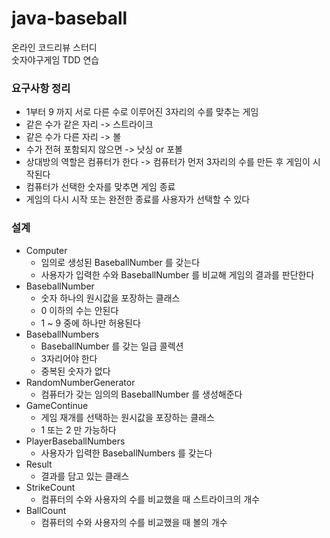 # java-baseball
온라인 코드리뷰 스터디  
숫자야구게임 TDD 연습

### 요구사항 정리
- 1부터 9 까지 서로 다른 수로 이루어진 3자리의 수를 맞추는 게임
- 같은 수가 같은 자리 -> 스트라이크
- 같은 수가 다른 자리 -> 볼
- 수가 전혀 포함되지 않으면 -> 낫싱 or 포볼
- 상대방의 역할은 컴퓨터가 한다 -> 컴퓨터가 먼저 3자리의 수를 만든 후 게임이 시작된다
- 컴퓨터가 선택한 숫자를 맞추면 게임 종료
- 게임의 다시 시작 또는 완전한 종료를 사용자가 선택할 수 있다

### 설계
- Computer
    - 임의로 생성된 BaseballNumber 를 갖는다
    - 사용자가 입력한 수와 BaseballNumber 를 비교해 게임의 결과를 판단한다
- BaseballNumber
    - 숫자 하나의 원시값을 포장하는 클래스
    - 0 이하의 수는 안된다
    - 1 ~ 9 중에 하나만 허용된다
- BaseballNumbers
    - BaseballNumber 를 갖는 일급 콜렉션
    - 3자리어야 한다
    - 중복된 숫자가 없다
- RandomNumberGenerator
    - 컴퓨터가 갖는 임의의 BaseballNumber 를 생성해준다
- GameContinue
    - 게임 재개를 선택하는 원시값을 포장하는 클래스
    - 1 또는 2 만 가능하다
- PlayerBaseballNumbers
    - 사용자가 입력한 BaseballNumbers 를 갖는다
- Result
    - 결과를 담고 있는 클래스
- StrikeCount
    - 컴퓨터의 수와 사용자의 수를 비교했을 때 스트라이크의 개수
- BallCount
    - 컴퓨터의 수와 사용자의 수를 비교했을 때 볼의 개수




